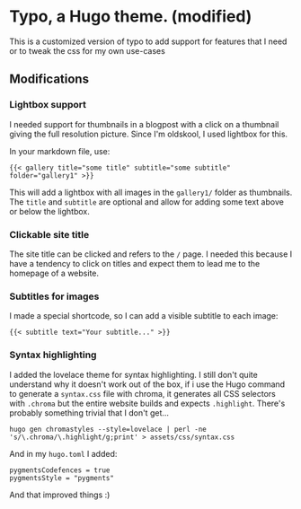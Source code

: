 # Typo, a Hugo theme. (modified)

This is a customized version of typo to add support for features that I need or to tweak the css for my own use-cases

## Modifications

### Lightbox support

I needed support for thumbnails in a blogpost with a click on a thumbnail giving the full resolution picture. Since I'm oldskool, I used lightbox for this.

In your markdown file, use:

```
{{< gallery title="some title" subtitle="some subtitle" folder="gallery1" >}}
```

This will add a lightbox with all images in the `gallery1/` folder as thumbnails. The `title` and `subtitle` are optional and allow for adding some text above or below the lightbox.

### Clickable site title

The site title can be clicked and refers to the `/` page. I needed this because I have a tendency to click on titles and expect them to lead me to the homepage of a website.

### Subtitles for images

I made a special shortcode, so I can add a visible subtitle to each image:

```
{{< subtitle text="Your subtitle..." >}}
```

### Syntax highlighting

I added the lovelace theme for syntax highlighting. I still don't quite understand why it doesn't work out of the box, if i use the Hugo command to generate a `syntax.css` file with chroma, it generates all CSS selectors with `.chroma` but the entire website builds and expects `.highlight`. There's probably something trivial that I don't get...

```
hugo gen chromastyles --style=lovelace | perl -ne 's/\.chroma/\.highlight/g;print' > assets/css/syntax.css
```

And in my `hugo.toml` I added:

```
pygmentsCodefences = true
pygmentsStyle = "pygments"
```

And that improved things :)
